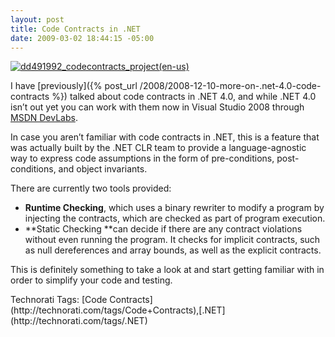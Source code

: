```yaml
---
layout: post
title: Code Contracts in .NET
date: 2009-03-02 18:44:15 -05:00
---
```


[![dd491992_codecontracts_project(en-us)](http://gwb.blob.core.windows.net/sdorman/WindowsLiveWriter/CodeContractsin.NET_10367/dd491992_codecontracts_project(en-us)_thumb.png "dd491992_codecontracts_project(en-us)")](http://gwb.blob.core.windows.net/sdorman/WindowsLiveWriter/CodeContractsin.NET_10367/dd491992_codecontracts_project(en-us)_2.png) 

I have [previously]({% post_url /2008/2008-12-10-more-on-.net-4.0-code-contracts %}) talked about code contracts in .NET 4.0, and while .NET 4.0 isn’t out yet you can work with them now in Visual Studio 2008 through [MSDN DevLabs](http://msdn.microsoft.com/en-us/devlabs/dd491992.aspx).

In case you aren’t familiar with code contracts in .NET, this is a feature that was actually built by the .NET CLR team to provide a language-agnostic way to express code assumptions in the form of pre-conditions, post-conditions, and object invariants.

There are currently two tools provided:

*   **Runtime Checking**, which uses a binary rewriter to modify a program by injecting the contracts, which are checked as part of program execution.
*   **Static Checking **can decide if there are any contract violations without even running the program. It checks for implicit contracts, such as null dereferences and array bounds, as well as the explicit contracts.   

This is definitely something to take a look at and start getting familiar with in order to simplify your code and testing.
  <div style="padding-bottom: 0px; margin: 0px; padding-left: 0px; padding-right: 0px; display: inline; float: none; padding-top: 0px" id="scid:0767317B-992E-4b12-91E0-4F059A8CECA8:3fb497fb-909c-4674-a27d-5ae1a6ce58c2" class="wlWriterEditableSmartContent">Technorati Tags: [Code Contracts](http://technorati.com/tags/Code+Contracts),[.NET](http://technorati.com/tags/.NET)</div>

